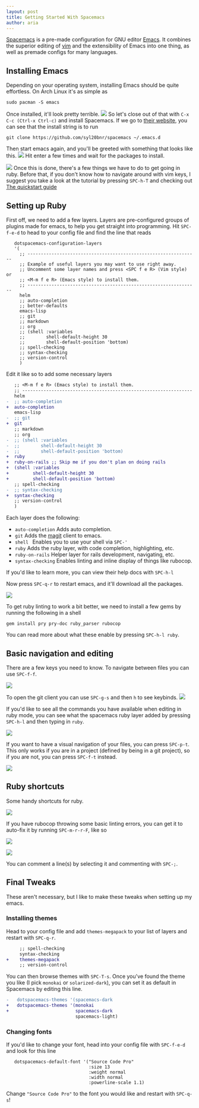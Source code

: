 ```yaml
---
layout: post
title: Getting Started With Spacemacs
author: aria
---
```


[Spacemacs](http://spacemacs.org) is a pre-made configuration for GNU editor [Emacs](https://www.gnu.org/software/emacs/). It combines the superior editing of [vim](http://www.vim.org) and the extensibility of Emacs into one thing, as well as premade configs for many languages.

## Installing Emacs

Depending on your operating system, installing Emacs should be quite effortless. On Arch Linux it's as simple as
```shell
sudo pacman -S emacs
```

Once installed, it'll look pretty terrible.
![]({{site.url}}/assets/getting-started-with-spacemacs/screenshot1.png)
So let's close out of that with `C-x C-c (Ctrl-x Ctrl-c)` and install Spacemacs. If we go to [their website](http://spacemacs.org), you can see that the install string is to run
```shell
git clone https://github.com/syl20bnr/spacemacs ~/.emacs.d
```
Then start emacs again, and you'll be greeted with something that looks like this.
![]({{site.url}}/assets/getting-started-with-spacemacs/screenshot2.png)
Hit enter a few times and wait for the packages to install. 

![]({{site.url}}/assets/getting-started-with-spacemacs/screenshot3.png)
Once this is done, there's a few things we have to do to get going in ruby. Before that, if you don't know how to navigate around with vim keys, I suggest you take a look at the tutorial by pressing `SPC-h-T` and checking out [The quickstart guide](http://spacemacs.org/doc/QUICK_START.html)

## Setting up Ruby

First off, we need to add a few layers. Layers are pre-configured groups of plugins made for emacs, to help you get straight into programming. Hit `SPC-f-e-d` to head to your config file and find the line that reads
```elisp
   dotspacemacs-configuration-layers
   '(
     ;; ----------------------------------------------------------------
     ;; Example of useful layers you may want to use right away.
     ;; Uncomment some layer names and press <SPC f e R> (Vim style) or
     ;; <M-m f e R> (Emacs style) to install them.
     ;; ----------------------------------------------------------------
     helm
     ;; auto-completion
     ;; better-defaults
     emacs-lisp
     ;; git
     ;; markdown
     ;; org
     ;; (shell :variables
     ;;        shell-default-height 30
     ;;        shell-default-position 'bottom)
     ;; spell-checking
     ;; syntax-checking
     ;; version-control
     )
```

Edit it like so to add some necessary layers
```diff
   ;; <M-m f e R> (Emacs style) to install them.
   ;; ----------------------------------------------------------------
   helm
-  ;; auto-completion
+  auto-completion
   emacs-lisp
-  ;; git
+  git
   ;; markdown
   ;; org
-  ;; (shell :variables
-  ;;        shell-default-height 30
-  ;;        shell-default-position 'bottom)
+  ruby
+  ruby-on-rails ;; Skip me if you don't plan on doing rails
+  (shell :variables
+         shell-default-height 30
+         shell-default-position 'bottom)
   ;; spell-checking
-  ;; syntax-checking
+  syntax-checking
   ;; version-control
   )
```

Each layer does the following:
  * `auto-completion`
  Adds auto completion.
  * `git`
  Adds the [magit](https://magit.vc) client to emacs.
  * `shell
`  Enables you to use your shell via `SPC-'`
  * `ruby`
  Adds the ruby layer, with code completion, highlighting, etc.
  * `ruby-on-rails`
  Helper layer for rails development, navigating, etc.
  * `syntax-checking`
  Enables linting and inline display of things like rubocop.
  
If you'd like to learn more, you can view their help docs with `SPC-h-l`
  

Now press `SPC-q-r` to restart emacs, and it'll download all the packages.

![]({{site.url}}/assets/getting-started-with-spacemacs/screenshot4.png)

To get ruby linting to work a bit better, we need to install a few gems by running the following in a shell
```
gem install pry pry-doc ruby_parser rubocop
```
You can read more about what these enable by pressing `SPC-h-l ruby`.

## Basic navigation and editing
There are a few keys you need to know. To navigate between files you can use `SPC-f-f`.

![]({{site.url}}/assets/getting-started-with-spacemacs/screenshot5.png)

To open the git client you can use `SPC-g-s` and then `h` to see keybinds.
![]({{site.url}}/assets/getting-started-with-spacemacs/screenshot6.png)

If you'd like to see all the commands you have available when editing in ruby mode, you can see what the spacemacs ruby layer added by pressing `SPC-h-l` and then typing in `ruby`.

![]({{site.url}}/assets/getting-started-with-spacemacs/screenshot7.png)

If you want to have a visual navigation of your files, you can press `SPC-p-t`. This only works if you are in a project (defined by being in a git project), so if you are not, you can press `SPC-f-t` instead.

![]({{site.url}}/assets/getting-started-with-spacemacs/screenshot1000.png)

## Ruby shortcuts

Some handy shortcuts for ruby.

![]({{site.url}}/assets/getting-started-with-spacemacs/screenshot8.png)

If you have rubocop throwing some basic linting errors, you can get it to auto-fix it by running `SPC-m-r-r-F`, like so


![]({{site.url}}/assets/getting-started-with-spacemacs/screenshot9.png)


![]({{site.url}}/assets/getting-started-with-spacemacs/screenshot10.png)

You can comment a line(s) by selecting it and commenting with `SPC-;`.

## Final Tweaks

These aren't necessary, but I like to make these tweaks when setting up my emacs.

### Installing themes

Head to your config file and add `themes-megapack` to your list of layers and restart with `SPC-q-r`.

```diff
     ;; spell-checking
     syntax-checking
+    themes-megapack
     ;; version-control
```

You can then browse themes with `SPC-T-s`. Once you've found the theme you like (I pick `monokai` or `solarized-dark`), you can set it as default in Spacemacs by editing this line.

```diff
-   dotspacemacs-themes '(spacemacs-dark
+   dotspacemacs-themes '(monokai
+                         spacemacs-dark
                          spacemacs-light)
```

### Changing fonts

If you'd like to change your font, head into your config file with `SPC-f-e-d` and look for this line
```elisp
   dotspacemacs-default-font '("Source Code Pro"
                               :size 13
                               :weight normal
                               :width normal
                               :powerline-scale 1.1)
```
Change `"Source Code Pro"` to the font you would like and restart with `SPC-q-s`!
